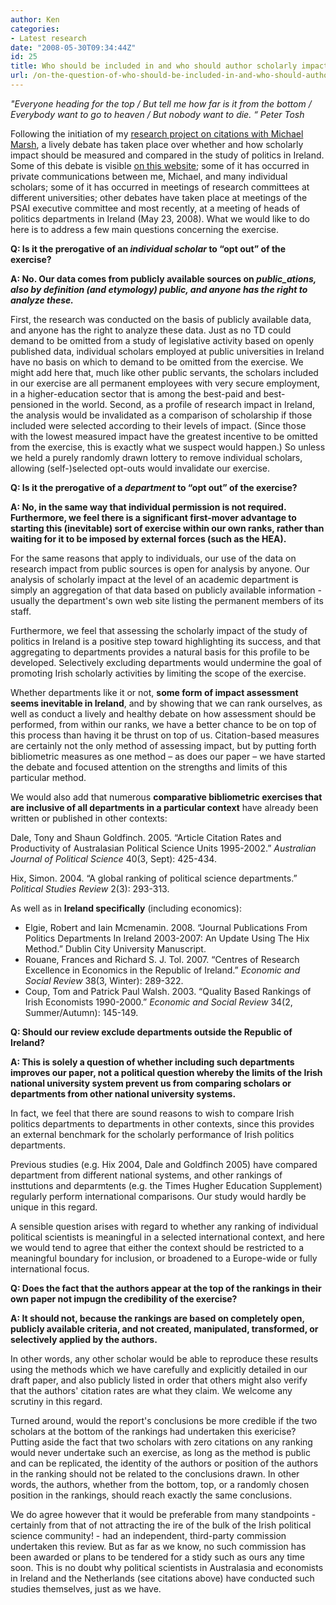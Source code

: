 ```yaml
---
author: Ken
categories:
- Latest research
date: "2008-05-30T09:34:44Z"
id: 25
title: Who should be included in and who should author scholarly impact assessments?
url: /on-the-question-of-who-should-be-included-in-and-who-should-author-scholarly-impact-assessment-reports/
---
```




<cite>"_Everyone heading for the top / But tell me how far is it from the bottom / Everybody want to go to heaven / But nobody want to die._ “ Peter Tosh</cite>


Following the initiation of my [research project on citations with Michael Marsh](http://www.tcd.ie/Political_Science/staff/kenneth_benoit/citations/prelimdata.html "Ranking of Politics Scholarship in Ireland"), a lively debate has taken place over whether and how scholarly impact should be measured and compared in the study of politics in Ireland. Some of this debate is visible [on this website](http://www.kenbenoit.net/?p=20#comments "Citation analysis commentary"); some of it has occurred in private communications between me, Michael, and many individual scholars; some of it has occurred in meetings of research committees at different universities; other debates have taken place at meetings of the PSAI executive committee and most recently, at a meeting of heads of politics departments in Ireland (May 23, 2008). What we would like to do here is to address a few main questions concerning the exercise.

**Q: Is it the prerogative of an _individual scholar_ to &ldquo;opt out&rdquo; of the exercise?**

**A: No. Our data comes from publicly available sources on _public_ations, also by definition (and etymology) public, and anyone has the right to analyze these._**

First, the research was conducted on the basis of publicly available data, and anyone has the right to analyze these data. Just as no TD could demand to be omitted from a study of legislative activity based on openly published data, individual scholars employed at public universities in Ireland have no basis on which to demand to be omitted from the exercise. We might add here that, much like other public servants, the scholars included in our exercise are all permanent employees with very secure employment, in a higher-education sector that is among the best-paid and best-pensioned in the world. Second, as a profile of research impact in Ireland, the analysis would be invalidated as a comparison of scholarship if those included were selected according to their levels of impact. (Since those with the lowest measured impact have the greatest incentive to be omitted from the exercise, this is exactly what we suspect would happen.) So unless we held a purely randomly drawn lottery to remove individual scholars, allowing (self-)selected opt-outs would invalidate our exercise.

**Q: Is it the prerogative of a _department_ to &ldquo;opt out&rdquo; of the exercise?**

**A: No, in the same way that individual permission is not required. Furthermore, we feel there is a significant first-mover advantage to starting this (inevitable) sort of exercise within our own ranks, rather than waiting for it to be imposed by external forces (such as the HEA).**

For the same reasons that apply to individuals, our use of the data on research impact from public sources is open for analysis by anyone. Our analysis of scholarly impact at the level of an academic department is simply an aggregation of that data based on publicly available information - usually the department's own web site listing the permanent members of its staff.

Furthermore, we feel that assessing the scholarly impact of the study of politics in Ireland is a positive step toward highlighting its success, and that aggregating to departments provides a natural basis for this profile to be developed. Selectively excluding departments would undermine the goal of promoting Irish scholarly activities by limiting the scope of the exercise.

Whether departments like it or not, **some form of impact assessment seems inevitable in Ireland**, and by showing that we can rank ourselves, as well as conduct a lively and healthy debate on how assessment should be performed, from within our ranks, we have a better chance to be on top of this process than having it be thrust on top of us. Citation-based measures are certainly not the only method of assessing impact, but by putting forth bibliometric measures as one method &#8211; as does our paper &#8211; we have started the debate and focused attention on the strengths and limits of this particular method.

We would also add that numerous **comparative bibliometric exercises that are inclusive of all departments in a particular context** have already been written or published in other contexts:


Dale, Tony and Shaun Goldfinch. 2005. &ldquo;Article Citation Rates and Productivity of Australasian Political Science Units 1995-2002.&rdquo; _Australian Journal of Political Science_ 40(3, Sept): 425-434.



Hix, Simon. 2004. &#8220;A global ranking of political science departments.&#8221; _Political Studies Review_ 2(3): 293-313.


As well as in **Ireland specifically** (including economics):


  - Elgie, Robert and Iain Mcmenamin. 2008. &ldquo;Journal Publications From Politics Departments In Ireland 2003-2007: An Update Using The Hix Method.&rdquo; Dublin City University Manuscript.
  - Rouane, Frances and Richard S. J. Tol. 2007. &ldquo;Centres of Research Excellence in Economics in the Republic of Ireland.&rdquo; _Economic and Social Review_ 38(3, Winter): 289-322.
  - Coup, Tom and Patrick Paul Walsh. 2003. &ldquo;Quality Based Rankings of Irish Economists 1990-2000.&rdquo; _Economic and Social Review_ 34(2, Summer/Autumn): 145-149.


**Q: Should our review exclude departments outside the Republic of Ireland?**

**A: This is solely a question of whether including such departments improves our paper, not a political question whereby the limits of the Irish national university system prevent us from comparing scholars or departments from other national university systems.**

In fact, we feel that there are sound reasons to wish to compare Irish politics departments to departments in other contexts, since this provides an external benchmark for the scholarly performance of Irish politics departments.

Previous studies (e.g. Hix 2004, Dale and Goldfinch 2005) have compared department from different national systems, and other rankings of insttutions and deparmtents (e.g. the Times Hugher Education Supplement) regularly perform international comparisons. Our study would hardly be unique in this regard.

A sensible question arises with regard to whether any ranking of individual political scientists is meaningful in a selected international context, and here we would tend to agree that either the context should be restricted to a meaningful boundary for inclusion, or broadened to a Europe-wide or fully international focus.

**Q: Does the fact that the authors appear at the top of the rankings in their own paper not impugn the credibility of the exercise?**

**A: It should not, because the rankings are based on completely open, publicly available criteria, and not created, manipulated, transformed, or selectively applied by the authors.**

In other words, any other scholar would be able to reproduce these results using the methods which we have carefully and explicitly detailed in our draft paper, and also publicly listed in order that others might also verify that the authors' citation rates are what they claim. We welcome any scrutiny in this regard.

Turned around, would the report's conclusions be more credible if the two scholars at the bottom of the rankings had undertaken this exericise? Putting aside the fact that two scholars with zero citations on any ranking would never undertake such an exercise, as long as the method is public and can be replicated, the identity of the authors or position of the authors in the ranking should not be related to the conclusions drawn. In other words, the authors, whether from the bottom, top, or a randomly chosen position in the rankings, should reach exactly the same conclusions.

We do agree however that it would be preferable from many standpoints - certainly from that of not attracting the ire of the bulk of the Irish political science community! - had an independent, third-party commission undertaken this review. But as far as we know, no such commission has been awarded or plans to be tendered for a stidy such as ours any time soon. This is no doubt why political scientists in Australasia and economists in Ireland and the Netherlands (see citations above) have conducted such studies themselves, just as we have.

